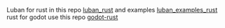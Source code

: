 Luban for rust in this repo [luban_rust](https://github.com/kdletters/luban_rust) and examples [luban_examples_rust]( https://github.com/kdletters/luban_examples_rust) 
rust for godot use this repo [godot-rust](https://github.com/godot-rust/gdext)
